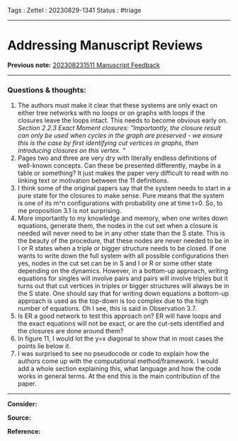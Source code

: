 Tags :
Zettel :  20230829-1341
Status : #triage 

-----

# Addressing Manuscript Reviews

**Previous note:** [202308231511 Manuscript Feedback](202308231511%20Manuscript%20Feedback.md)

-----

### Questions & thoughts:

1. The authors must make it clear that these systems are only exact on either tree networks with no loops or on graphs with loops if the closures leave the loops intact. This needs to become obvious early on. 
*Section 2.2.3 Exact Moment closures: "Importantly, the closure result can only be used when cycles in the graph are preserved - we ensure this is the case by first identifying cut vertices in graphs, then introducing closures on this vertex. "*
1. Pages two and three are very dry with literally endless definitions of well-known concepts. Can these be presented differently, maybe in a table or something? It just makes the paper very difficult to read with no linking text or motivation between the 11 definitions.  
2. I think some of the original papers say that the system needs to start in a pure state for the closures to make sense. Pure means that the system is one of its m^n configurations with probability one at time t=0. So, to me proposition 3.1 is not surprising.  
3. More importantly to my knowledge and memory, when one writes down equations, generate them, the nodes in the cut set when a closure is needed will never need to be in any other state than the S state. This is the beauty of the procedure, that these nodes are never needed to be in I or R states when a triple or bigger structure needs to be closed. If one wants to write down the full system with all possible configurations then yes, nodes in the cut set can be in S and I or R or some other state depending on the dynamics. However, in a bottom-up approach, writing equations for singles will involve pairs and pairs will involve triples but it turns out that cut vertices in triples or bigger structures will always be in the S state. One should say that for writing down equations a bottom-up approach is used as the top-down is too complex due to the high number of equations. Oh I see, this is said in Observation 3.7. 
4. Is ER a good network to test this approach on? ER will have loops and the exact equations will not be exact, or are the cut-sets identified and the closures are done around them?  
5. In figure 11, I would lot the y=x diagonal to show that in most cases the points lie below it. 
6. I was surprised to see no pseudocode or code to explain how the authors come up with the computational method/framework. I would add a whole section explaining this, what language and how the code works in general terms. At the end this is the main contribution of the paper.  
  

-----
 
**Consider:**


**Source:** 


**Reference:** 
